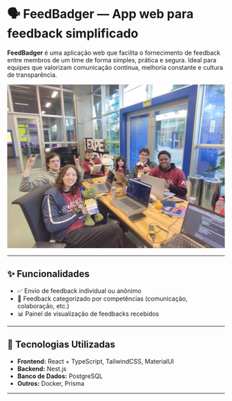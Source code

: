 # 🗣️ FeedBadger — App web para feedback simplificado

**FeedBadger** é uma aplicação web que facilita o fornecimento de feedback entre membros de um time de forma simples, prática e segura. Ideal para equipes que valorizam comunicação contínua, melhoria constante e cultura de transparência.

![Time Engenheiros de Prompt](docs/screenshot.jpeg) 

---

## ✨ Funcionalidades

- ✅ Envio de feedback individual ou anônimo
- 💬 Feedback categorizado por competências (comunicação, colaboração, etc.)
- 📊 Painel de visualização de feedbacks recebidos

---

## 🧰 Tecnologias Utilizadas

- **Frontend:** React + TypeScript, TailwindCSS, MaterialUI
- **Backend:** Nest.js
- **Banco de Dados:** PostgreSQL
- **Outros:** Docker, Prisma

---
